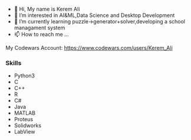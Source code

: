 - 👋 Hi, My name is Kerem Ali
- 👀 I’m interested in AI&ML,Data Science and Desktop Development
- 🌱 I’m currently learning puzzle->generator+solver,developing a school managament system
- 📫 How to reach me ...

My Codewars Account: https://www.codewars.com/users/Kerem_Ali
<!---
Kerem-Ali/Kerem-Ali is a ✨ special ✨ repository because its `README.md` (this file) appears on your GitHub profile.
You can click the Preview link to take a look at your changes.
--->

### Skills
- Python3
- C
- C++
- R
- C#
- Java
- MATLAB
- Proteus
- Solidworks
- LabView

